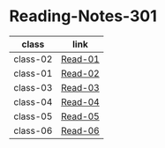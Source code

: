 # Reading-Notes-301



|       class         |                                   link                               |
| ------------------- | -------------------------------------------------------------------- |
| class-02            |  [Read-01](https://salehmmasri.github.io/Reading-Notes-301/class-01) |
| class-01            |  [Read-02](https://salehmmasri.github.io/Reading-Notes-301/class-02) |
| class-03            |  [Read-03](https://salehmmasri.github.io/Reading-Notes-301/class-03) |
| class-04            |  [Read-04](https://salehmmasri.github.io/Reading-Notes-301/class-04) |
| class-05            |  [Read-05](https://salehmmasri.github.io/Reading-Notes-301/class-05) |
| class-06            |  [Read-06](https://salehmmasri.github.io/Reading-Notes-301/class-02) |